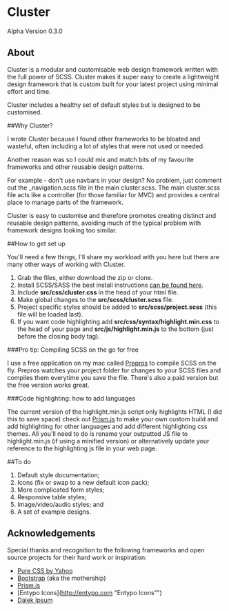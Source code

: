 # Cluster

Alpha Version 0.3.0

## About

Cluster is a modular and customisable web design framework written with the full power of SCSS. Cluster makes it super easy to create a lightweight design framework that is custom built for your latest project using minimal effort and time.

Cluster includes a healthy set of default styles but is designed to be customised.

##Why Cluster?

I wrote Cluster because I found other frameworks to be bloated and wasteful, often including a lot of styles that were not used or needed.

Another reason was so I could mix and match bits of my favourite frameworks and other reusable design patterns.

For example - don't use navbars in your design? No problem, just comment out the _navigation.scss file in the main cluster.scss. The main cluster.scss file acts like a controller (for those familiar for MVC) and provides a central place to manage parts of the framework.

Cluster is easy to customise and therefore promotes creating distinct and reusable design patterns, avoiding much of the typical problem with framework designs looking too similar.

##How to get set up

You'll need a few things, I'll share my workload with you here but there are many other ways of working with Cluster.

1. Grab the files, either download the zip or clone.
2. Install SCSS/SASS the best install instructions [can be found here](http://sass-lang.com/install "Imstall Sass instruction from Sass HQ").
3. Include **src/css/cluster.css** in the head of your html file.
3. Make global changes to the **src/scss/cluster.scss** file.
4. Project specific styles should be added to **src/scss/project.scss** (this file will be loaded last).
5. If you want code highlighting add **src/css/syntax/highlight.min.css** to the head of your page and **src/js/highlight.min.js** to the bottom (just before the closing body tag).

###Pro tip: Compiling SCSS on the go for free

I use a free application on my mac called [Prepros](http://alphapixels.com/prepros/ "Use Prepros to compile your SCSS") to compile SCSS on the fly. Prepros watches your project folder for changes to your SCSS files and compiles them everytime you save the file. There's also a paid version but the free version works great.

###Code highlighting: how to add languages

The current version of the highlight.min.js script only highlights HTML (I did this to save space) check out [Prism.js](http://prismjs.com/download.html "Prism.js custom download") to make your own custom build and add highlighting for other languages and add different highlighting css themes. All you'll need to do is rename your outputted JS file to highlight.min.js (if using a minified version) or alternatively update your reference to the highlighting js file in your web page.

##To do

1. Default style documentation;
2. Icons (fix or swap to a new default icon pack);
2. More complicated form styles;
3. Responsive table styles;
4. Image/video/audio styles; and
5. A set of example designs.

## Acknowledgements

Special thanks and recognition to the following frameworks and open source projects for their hard work or inspiration:

- [Pure CSS by Yahoo](http://purecss.io "Pure CSS")
- [Bootstrap](http://getbootstrap.com "Bootstrap") (aka the mothership)
- [Prism.js](http://prismjs.com "Prism.js")
- [Entypo Icons](http://entypo.com "Entypo Icons"")
- [Dalek Ipsum](http://dalekipsum.com/ "Dalek Ipsum")
